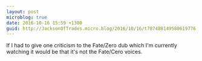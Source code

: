 ```yaml
---
layout: post
microblog: true
date: 2016-10-16 15:59 +1300
guid: http://JacksonOfTrades.micro.blog/2016/10/16/t787488149580619776.html
---
```

If I had to give one criticism to the Fate/Zero dub which I'm currently watching it would be that it's not the Fate/Cero voices.
